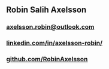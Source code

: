 ## Robin Salih Axelsson

### axelsson.robin@outlook.com

### [linkedin.com/in/axelsson-robin/](https://www.linkedin.com/in/axelsson-robin/)

### [github.com/RobinAxelsson](https://github.com/RobinAxelsson)
